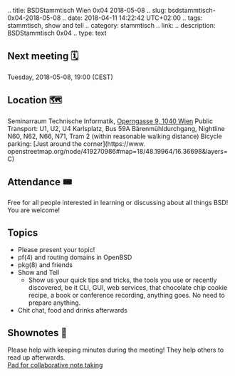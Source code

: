 .. title: BSDStammtisch Wien 0x04 2018-05-08
.. slug: bsdstammtisch-0x04-2018-05-08
.. date: 2018-04-11 14:22:42 UTC+02:00
.. tags: stammtisch, show and tell
.. category: stammtisch
.. link: 
.. description: BSDStammtisch 0x04
.. type: text


## Next meeting 🗓
Tuesday, 2018-05-08, 19:00 (CEST)


## Location 🗺
Seminarraum Technische Informatik, [Operngasse 9, 1040 Wien](https://www.openstreetmap.org/node/419270986#map=18/48.19964/16.36698&layers=C) Public Transport: U1, U2, U4          Karlsplatz, Bus 59A Bärenmühldurchgang, Nightline N60, N62, N66, N71, Tram 2 (within reasonable walking distance) Bicycle parking: [Just around the corner](https://www.           openstreetmap.org/node/419270986#map=18/48.19964/16.36698&layers=C)

## Attendance 🎟
Free for all people interested in learning or discussing about all things BSD! You are welcome!


## Topics 
- Please present your topic!
- pf(4) and routing domains in OpenBSD
- pkg(8) and friends
- Show and Tell
	- Show us your quick tips and tricks, the tools you use or recently discovered, be it CLI, GUI, web services, that chocolate chip cookie recipe, a book or conference recording, anything goes. No need to prepare anything.
- Chit chat, food and drinks afterwards


## Shownotes 📝
Please help with keeping minutes during the meeting! They help others to read up afterwards.  
[Pad for collaborative note taking](https://pads.c3w.at/code/#/1/edit/LLE5YURIRm8CJLg1XLO8UA/B1xO7GYox41nhEn0FKIDy5Rq/)

